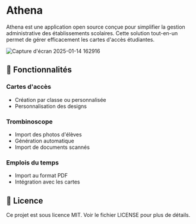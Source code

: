 # Athena
Athena est une application open source conçue pour simplifier la gestion administrative des établissements scolaires.
Cette solution tout-en-un permet de gérer efficacement les cartes d'accès étudiantes.

![Capture d'écran 2025-01-14 162916](https://github.com/user-attachments/assets/d993827d-2fd6-4bb7-82ac-fdc57b19fc1d)

## 🎯 Fonctionnalités
### Cartes d'accès
- Création par classe ou personnalisée
- Personnalisation des designs

### Trombinoscope
- Import des photos d'élèves
- Génération automatique
- Import de documents scannés

### Emplois du temps
- Import au format PDF
- Intégration avec les cartes

## 📝 Licence
Ce projet est sous licence MIT. Voir le fichier LICENSE pour plus de détails.
